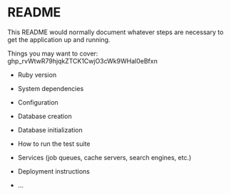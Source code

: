 # README

This README would normally document whatever steps are necessary to get the
application up and running.

Things you may want to cover:
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

* Ruby version

* System dependencies

* Configuration

* Database creation

* Database initialization

* How to run the test suite

* Services (job queues, cache servers, search engines, etc.)

* Deployment instructions

* ...
